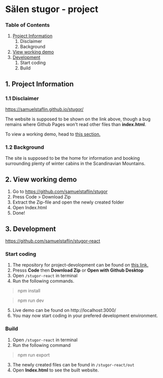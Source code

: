 # Sälen stugor - project

### Table of Contents
1. [Project Information](#1.-project-information)
   1. Disclaimer
   2. Background
2. [View working demo](#2.-view-working-demo)
3. [Development](#3.-development)
   1. Start coding
   2. Build

## 1. Project Information

### 1.1 Disclaimer
https://samuelstaflin.github.io/stugor/

The website is supposed to be shown on the link above, though a bug remains where Github Pages won't read other files than **index.html**.

To view a working demo, head to [this section.](#2.-view-working-demo)

### 1.2 Background 

The site is supposed to be the home for information and booking surrounding plenty of winter cabins in the Scandinavian Mountains. 

## 2. View working demo

1. Go to https://github.com/samuelstaflin/stugor
2. Press Code > Download Zip
3. Extract the Zip-file and open the newly created folder
4. Open Index.html
5. Done!

## 3. Development

https://github.com/samuelstaflin/stugor-react

### Start coding
1. The repository for project-devolopment can be found on [this link.](https://github.com/samuelstaflin/stugor-react)
2. Presss **Code** then **Download Zip** or **Open with Github Desktop**
3. Open `/stugor-react` in terminal
4. Run the following commands.
> npm install

> npm run dev
5. Live demo can be found on http://localhost:3000/
6. You may now start coding in your prefered development environment.

### Build
1. Open `/stugor-react` in terminal
2. Run the following command
> npm run export
3. The newly created files can be found in `/stugor-react/out`
4. Open **Index.html** to see the built website.
